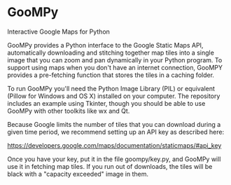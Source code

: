 # GooMPy
Interactive Google Maps for Python

GooMPy provides a Python interface to the Google Static Maps API, automatically downloading and stitching together map tiles into a single image that you can zoom and pan dynamically in your Python program.  To support using maps when you don't have an internet connection, GooMPY provides a pre-fetching function that stores the tiles in a caching folder. 

To run GooMPy you'll need the Python Image Library (PIL) or equivalent (Pillow for Windows and OS X) installed on your computer.  The repository includes an example using Tkinter, though you should be able to use GooMPy with other toolkits like wx and Qt.

Because Google limits the number of tiles that you can download during a given time period, we recommend setting up an API key as described here:
  
  https://developers.google.com/maps/documentation/staticmaps/#api_key
  
Once you have your key, put it in the file goompy/key.py, and GooMPy will use it in fetching map tiles.  If you run out of downloads, the tiles will be black with a "capacity exceeded" image in them.

